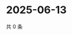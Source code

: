 # 2025-06-13

共 0 条

<!-- BEGIN ZHIHUVIDEO -->
<!-- 最后更新时间 Fri Jun 13 2025 16:15:55 GMT+0800 (China Standard Time) -->

<!-- END ZHIHUVIDEO -->
